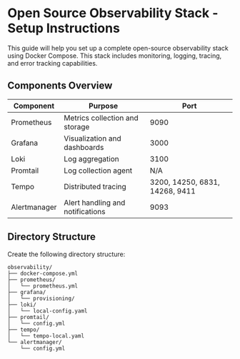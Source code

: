 # Open Source Observability Stack - Setup Instructions

This guide will help you set up a complete open-source observability stack using Docker Compose. This stack includes monitoring, logging, tracing, and error tracking capabilities.

## Components Overview

| Component | Purpose | Port |
|-----------|---------|------|
| Prometheus | Metrics collection and storage | 9090 |
| Grafana | Visualization and dashboards | 3000 |
| Loki | Log aggregation | 3100 |
| Promtail | Log collection agent | N/A |
| Tempo | Distributed tracing | 3200, 14250, 6831, 14268, 9411 |
| Alertmanager | Alert handling and notifications | 9093 |

## Directory Structure

Create the following directory structure:

```
observability/
├── docker-compose.yml
├── prometheus/
│   └── prometheus.yml
├── grafana/
│   └── provisioning/
├── loki/
│   └── local-config.yaml
├── promtail/
│   └── config.yml
├── tempo/
│   └── tempo-local.yaml
└── alertmanager/
    └── config.yml
```

